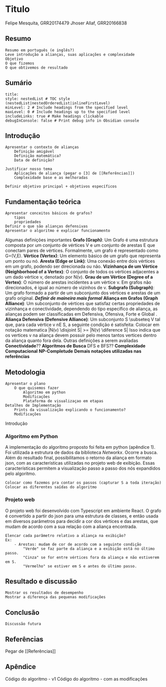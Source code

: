 
# Titulo
Felipe Mesquita, GRR20174479
Jhoser Allaf, GRR20166838

## Resumo
	Resumo em português (e inglês?)
	Leve introdução a alianças, suas aplicações e complexidade
	Objetivo
	O que fizemos
	O que obtivemos de resultado

## Sumário
```table-of-contents
title: 
style: nestedList # TOC style (nestedList|nestedOrderedList|inlineFirstLevel)
minLevel: 2 # Include headings from the specified level
maxLevel: 0 # Include headings up to the specified level
includeLinks: true # Make headings clickable
debugInConsole: false # Print debug info in Obsidian console
```

## Introdução
	Apresentar o contexto de alianças
		Definição amigável
		Definição matemática? 
		Data de definição?
		
	Justificar nosso tema
		Aplicações de aliança (pegar o [3] de [[Referências]])
		Complexidade base e as melhoradas
		
	Definir objetivo principal + objetivos específicos

## Fundamentação teórica
	Apresentar conceitos básicos de grafos?
		tipos
		propriedades
	Definir o que são alianças defensivas
	Apresentar o algoritmo e explicar funcionamento

Algumas definições importantes
**Grafo (Graph)**: Um Grafo é uma estrutura composta por um conjunto de vértices V e um conjunto de arestas E que conectam pares de vértices. Formalmente, um grafo é representado como G=(V,E).
**Vértice (Vertex)**: Um elemento básico de um grafo que representa um ponto ou nó.
**Aresta (Edge or Link)**: Uma conexão entre dois vértices em um grafo, podendo ser direcionada ou não.
**Vizinhança de um Vértice (Neighborhood of a Vertex)**: O conjunto de todos os vértices adjacentes a um dado vértice v, denotado por N(v).
**Grau de um Vértice (Degree of a Vertex)**: O número de arestas incidentes a um vértice v. Em grafos não direcionados, é igual ao número de vizinhos de v.
**Subgrafo (Subgraph)**: Um grafo formado a partir de um subconjunto dos vértices e arestas de um grafo original.
	***Definir de maineira mais formal***
**Aliança em Grafos (Graph Alliance)**: Um subconjunto de vértices que satisfaz certas propriedades de vizinhança e conectividade, dependendo do tipo específico de aliança, as alianças podem ser classificadas em Defensiva, Ofensiva, Forte e Global .
**Aliança Defensiva (Defensive Alliance)**: Um subconjunto S \subseteq V tal que, para cada vértice v nE S, a seguinte condição é satisfeita:
	Colocar em notação matematica
	|N(v) \disjoint S| >= |N(v) \diference S|
Isso indica que os vertices v na aliança devem possuir pelo menos tantos vertices dentro da aliança quanto fora dela.
Outras definições a serem avaliadas
	**Conectividade**??
	**Algoritmos de Busca** DFS e BFS??	
	**Complexidade Computacional**
	**NP-Completude**
	**Demais notações utilizadas nas referências**

## Metodologia
	Apresentar o plano
		O que quisemos fazer
			Algoritmo em python
			Modificações
			Plataforma de visualizaçao em etapas
	Detalhes de Implementação
		Prints da visualização explicando o funcionamento?
		Modificações

Introdução
### Algoritmo em Python
A implementação do algoritmo proposto foi feita em python (apêndice 1). 
Foi utilizada a estrutura de dados da biblioteca _Networkx_.
Ocorre a busca.
Além do resultado final, possibilitamos o retorno da aliança em formato json, com as características utilizadas no projeto web de exibição. Essas características permitem a visualização passo a passo dos nós expandidos pelo algoritmo.

	Colocar como fazemos pra contar os passos (capturar S a toda iteração)
	Colocar as diferentes saídas do algoritmo

### Projeto web
O projeto web foi desenvolvido com Typescript em ambiente React.
O grafo é convertido a partir do json para uma estrutura de classes, e então usada em diversos parâmetros para decidir a cor dos vértices e das arestas, que mudam de acordo com a sua relação com a aliança encontrada.

	Elencar cada parâmetro relativo a aliança na exibição?
	Ex: 
		- Arestas: mudam de cor de acordo com a seguinte condição
			"Verde" se faz parte da aliança e a exibição está no último passo.
			"Cinza" se for entre vértices fora da aliança e não estiverem em S.
			"Vermelho" se estiver em S e antes do último passo.

## Resultado e discussão
	Mostrar os resultados de desempenho
	Mostrar a diferença das pequenas modificações

## Conclusão
	Discussão futura

## Referências
Pegar de [[Referências]]

## Apêndice

Código do algoritmo - v1
Código do algoritmo - com as modificações

